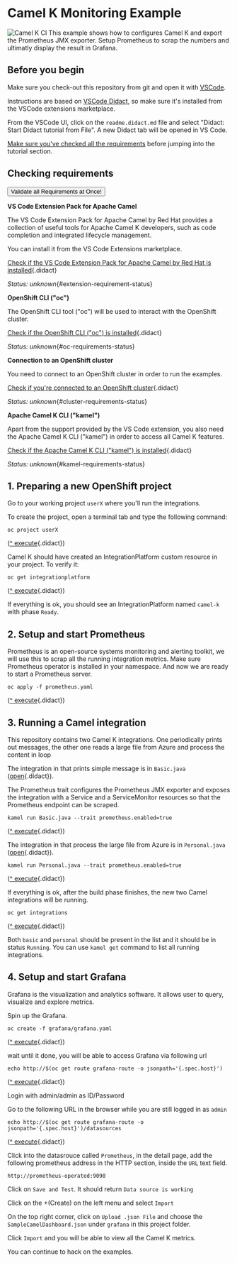 # Camel K Monitoring Example
 
![Camel K CI](https://github.com/openshift-integration/camel-k-example-basic/workflows/Camel%20K%20CI/badge.svg)
This example shows how to configures Camel K and export the Prometheus JMX exporter. Setup Prometheus to scrap the numbers and ultimatly display the result in Grafana.

## Before you begin

Make sure you check-out this repository from git and open it with [VSCode](https://code.visualstudio.com/).

Instructions are based on [VSCode Didact](https://github.com/redhat-developer/vscode-didact), so make sure it's installed
from the VSCode extensions marketplace.

From the VSCode UI, click on the `readme.didact.md` file and select "Didact: Start Didact tutorial from File". A new Didact tab will be opened in VS Code.

[Make sure you've checked all the requirements](./requirements.didact.md) before jumping into the tutorial section.

## Checking requirements

<a href='didact://?commandId=vscode.didact.validateAllRequirements' title='Validate all requirements!'><button>Validate all Requirements at Once!</button></a>

**VS Code Extension Pack for Apache Camel**

The VS Code Extension Pack for Apache Camel by Red Hat provides a collection of useful tools for Apache Camel K developers,
such as code completion and integrated lifecycle management.

You can install it from the VS Code Extensions marketplace.

[Check if the VS Code Extension Pack for Apache Camel by Red Hat is installed](didact://?commandId=vscode.didact.extensionRequirementCheck&text=extension-requirement-status$$redhat.apache-camel-extension-pack&completion=Camel%20extension%20pack%20is%20available%20on%20this%20system. "Checks the VS Code workspace to make sure the extension pack is installed"){.didact}

*Status: unknown*{#extension-requirement-status}

**OpenShift CLI ("oc")**

The OpenShift CLI tool ("oc") will be used to interact with the OpenShift cluster.

[Check if the OpenShift CLI ("oc") is installed](didact://?commandId=vscode.didact.cliCommandSuccessful&text=oc-requirements-status$$oc%20help "Tests to see if `oc help` returns a 0 return code"){.didact}

*Status: unknown*{#oc-requirements-status}


**Connection to an OpenShift cluster**

You need to connect to an OpenShift cluster in order to run the examples.

[Check if you're connected to an OpenShift cluster](didact://?commandId=vscode.didact.requirementCheck&text=cluster-requirements-status$$oc%20get%20project$$NAME&completion=OpenShift%20is%20connected. "Tests to see if `kamel version` returns a result"){.didact}

*Status: unknown*{#cluster-requirements-status}

**Apache Camel K CLI ("kamel")**

Apart from the support provided by the VS Code extension, you also need the Apache Camel K CLI ("kamel") in order to 
access all Camel K features.

[Check if the Apache Camel K CLI ("kamel") is installed](didact://?commandId=vscode.didact.requirementCheck&text=kamel-requirements-status$$kamel%20version$$Camel%20K%20Client&completion=Apache%20Camel%20K%20CLI%20is%20available%20on%20this%20system. "Tests to see if `kamel version` returns a result"){.didact}

*Status: unknown*{#kamel-requirements-status}


## 1. Preparing a new OpenShift project

Go to your working project `userX` where you'll run the integrations.

To create the project, open a terminal tab and type the following command:


```
oc project userX
```
([^ execute](didact://?commandId=vscode.didact.sendNamedTerminalAString&text=camelTerm$$oc%20project%20userX&completion=New%20project%20creation. "Opens a new terminal and sends the command above"){.didact})


Camel K should have created an IntegrationPlatform custom resource in your project. To verify it:

```
oc get integrationplatform
```
([^ execute](didact://?commandId=vscode.didact.sendNamedTerminalAString&text=camelTerm$$oc%20get%20integrationplatform&completion=New%20project%20creation. "Opens a new terminal and sends the command above"){.didact})

If everything is ok, you should see an IntegrationPlatform named `camel-k` with phase `Ready`.

## 2. Setup and start Prometheus

Prometheus is an open-source systems monitoring and alerting toolkit, we will use this to scrap all the running integration metrics. 
Make sure Prometheus operator is installed in your namespace. And now we are ready to start a Prometheus server.

```
oc apply -f prometheus.yaml
```
([^ execute](didact://?commandId=vscode.didact.sendNamedTerminalAString&text=camelTerm$$oc%20apply%20-f%20prometheus.yaml "Opens a new terminal and sends the command above"){.didact})

## 3. Running a Camel integration

This repository contains two Camel K integrations. One periodically prints 
out messages, the other one reads a large file from Azure and process the content in loop

The integration in that prints simple message is in `Basic.java` ([open](didact://?commandId=vscode.openFolder&projectFilePath=Basic.java&completion=Opened%20the%20Basic.java%20file "Opens the Basic.java file"){.didact}).

The Prometheus trait configures the Prometheus JMX exporter and exposes the integration with a Service and a ServiceMonitor resources so that the Prometheus endpoint can be scraped.

```
kamel run Basic.java --trait prometheus.enabled=true
```
([^ execute](didact://?commandId=vscode.didact.sendNamedTerminalAString&text=camelTerm$$kamel%20run%20Basic.java%20--trait%20prometheus.enabled=true&completion=Camel%20K%20basic%20integration%20run%20in%20dev%20mode. "Opens a new terminal and sends the command above"){.didact})

The integration in that process the large file from Azure is in `Personal.java` ([open](didact://?commandId=vscode.openFolder&projectFilePath=Personal.java&completion=Opened%20the%Personal.java%20file "Opens the Basic.java file"){.didact}).

```
kamel run Personal.java --trait prometheus.enabled=true
```
([^ execute](didact://?commandId=vscode.didact.sendNamedTerminalAString&text=camelTerm$$kamel%20run%Personal.java%20--trait%20prometheus.enabled=true&completion=Camel%20K%20Personal%20integration%20run%20in%20dev%20mode. "Opens a new terminal and sends the command above"){.didact})

If everything is ok, after the build phase finishes, the new two Camel integrations will be running.

```
oc get integrations
```
([^ execute](didact://?commandId=vscode.didact.sendNamedTerminalAString&text=camelTerm$$oc%20get%20integrations&completion=Getting%20running%20integrations. "Opens a new terminal and sends the command above"){.didact})

Both `basic` and `personal` should be present in the list and it should be in status `Running`. You can use `kamel get` command to list all running integrations.


## 4. Setup and start Grafana

Grafana is the visualization and analytics software. It allows user to query, visualize and explore  metrics. 

Spin up the Grafana.

```
oc create -f grafana/grafana.yaml 
```
([^ execute](didact://?commandId=vscode.didact.sendNamedTerminalAString&text=camelTerm$$oc%create%20-f%20grafana/grafana.yaml "Opens a new terminal and sends the command above"){.didact})

wait until it done, you will be able to access Grafana via following url 

```
echo http://$(oc get route grafana-route -o jsonpath='{.spec.host}') 
```
([^ execute](didact://?commandId=vscode.didact.sendNamedTerminalAString&text=camelTerm$$echo%20http://$(oc%20get%20route%20grafana-route%20-o%20jsonpath='{.spec.host}') "Opens a new terminal and sends the command above"){.didact})

Login with admin/admin as ID/Password

Go to the following URL in the browser while you are still logged in as `admin`

```
echo http://$(oc get route grafana-route -o jsonpath='{.spec.host}')/datasources
```
([^ execute](didact://?commandId=vscode.didact.sendNamedTerminalAString&text=camelTerm$$echo%20http://$(oc%20get%20route%20grafana-route%20-o%20jsonpath='{.spec.host}/datasources') "Opens a new terminal and sends the command above"){.didact})


Click into the datasrouce called `Prometheus`, in the detail page, add the following prometheus address in the HTTP section, inside the `URL` text field.

```
http://prometheus-operated:9090
```
Click on `Save and Test`. It should return `Data source is working`

Click on the +(Create) on the left menu and select `Import`

On the top right corner, click on `Upload .json File` and choose the `SampleCamelDashboard.json` under `grafana` in this project folder. 

Click `Import` and you will be able to view all the Camel K metrics.

You can continue to hack on the examples.
